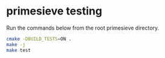 primesieve testing
==================

Run the commands below from the root primesieve directory.

```bash
cmake -DBUILD_TESTS=ON .
make -j
make test
```

